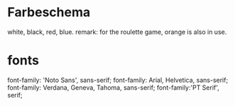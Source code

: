 # Farbeschema
white, black, red, blue.
remark: for the roulette game, orange is also in use.
# fonts
font-family: 'Noto Sans', sans-serif;
font-family: Arial, Helvetica, sans-serif;
font-family: Verdana, Geneva, Tahoma, sans-serif;
font-family:'PT Serif', serif; 